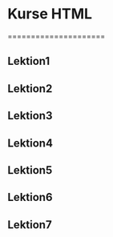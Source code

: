 # Kurse HTML
=====================

## Lektion1
## Lektion2
## Lektion3
## Lektion4
## Lektion5
## Lektion6
## Lektion7


